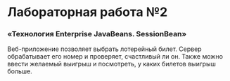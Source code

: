 <h1>Лабораторная работа №2</h1>

<h3>«Технология Enterprise JavaBeans. SessionBean»</h3>

Веб-приложение позволяет выбрать лотерейный билет. Сервер обрабатывает его номер и проверяет, счастливый ли он.
Также можно ввести желаемый выигрыш и посмотреть, у каких билетов выигрыш больше.

